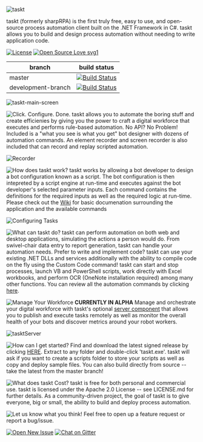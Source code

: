 ![taskt](https://i.imgur.com/gBpKDg0.png)

taskt (formerly sharpRPA) is the first truly free, easy to use, and open-source process automation client built on the .NET Framework in C#.  taskt allows you to build and design process automation without needing to write application code.

[![License](https://img.shields.io/badge/License-Apache%202.0-blue.svg)](https://opensource.org/licenses/Apache-2.0)
[![Open Source Love svg1](https://badges.frapsoft.com/os/v1/open-source.svg?v=103)](https://github.com/saucepleez/taskt)


branch | build status
------------ | -------------
master | [![Build Status](https://dev.azure.com/taskt/taskt/_apis/build/status/saucepleez.taskt?branchName=master)](https://dev.azure.com/taskt/taskt/_build/latest?definitionId=1&branchName=master)
development-branch | [![Build Status](https://dev.azure.com/taskt/taskt/_apis/build/status/saucepleez.taskt?branchName=development-branch)](https://dev.azure.com/taskt/taskt/_build/latest?definitionId=1&branchName=development-branch)



![taskt-main-screen](https://i.imgur.com/tHTy6eh.gif)

![Click. Configure. Done.](https://i.imgur.com/gzYEdRG.png)
taskt allows you to automate the boring stuff and create efficienies by giving you the power to craft a digital workforce that executes and performs rule-based automation.  No API? No Problem!  Included is a "what you see is what you get" bot designer with dozens of automation commands. An element recorder and screen recorder is also included that can record and replay scripted automation.

![Recorder](https://i.imgur.com/EpiwkPj.gif)

![How does taskt work?](https://i.imgur.com/TxrH6YH.png)
taskt works by allowing a bot developer to design a bot configuration known as a script.  The bot configuration is then intepreted by a script engine at run-time and executes against the bot developer's selected parameter inputs.  Each command contains the definitions for the required inputs as well as the required logic at run-time.  Please check out the [Wiki](https://github.com/saucepleez/taskt/wiki) for basic documenation surrounding the application and the available commands

![Configuring Tasks](https://i.imgur.com/ufvgfn2.gif)


![What can taskt do?](https://i.imgur.com/FTMRTi8.png)
taskt can perform automation on both web and desktop applications, simulating the actions a person would do.  From swivel-chair data entry to report generation, taskt can handle your automation needs.  Prefer to write and implement code?  taskt can use your existing .NET DLLs and services additionally with the ability to compile code on the fly using the Custom Code command! taskt can start and stop processes, launch VB and PowerShell scripts, work directly with Excel workbooks, and perform OCR (OneNote installation required) among many other functions.  You can review all the automation commands by clicking [here](https://github.com/saucepleez/taskt/wiki/Automation-Commands).

![Manage Your Workforce](https://i.imgur.com/KQVqN9v.png)
**CURRENTLY IN ALPHA** Manage and orchestrate your digital workforce with taskt's optional [server component](https://github.com/saucepleez/tasktServer) that allows you to publish and execute tasks remotely as well as monitor the overall health of your bots and discover metrics around your robot workers.


![tasktServer](https://camo.githubusercontent.com/34e5fd47f19e4d93dcd44e38e3205d299a9d0827/68747470733a2f2f692e696d6775722e636f6d2f644649454d77792e706e67)


![How can I get started?](https://i.imgur.com/CkESBRT.png)
Find and download the latest signed release by clicking [HERE](https://github.com/saucepleez/taskt/releases/). Extract to any folder and double-click 'taskt.exe'.  taskt will ask if you want to create a scripts folder to store your scripts as well as copy and deploy sample files.  You can also build directly from source -- take the latest from the master branch!


![What does taskt Cost?](https://i.imgur.com/fzliKyN.png)
taskt is free for both personal and commercial use. taskt is licensed under the Apache 2.0 License -- see LICENSE.md for further details. As a community-driven project, the goal of taskt is to give everyone, big or small, the ability to build and deploy process automation.

![Let us know what you think!](https://i.imgur.com/wKExziN.png)
Feel free to open up a feature request or report a bug/issue.

[![Open New Issue](https://img.shields.io/badge/Open-New&nbsp;Issue-blue.svg)](https://github.com/saucepleez/taskt/issues/new)
[![Chat on Gitter](https://img.shields.io/badge/Chat-On&nbsp;Gitter-green.svg)](https://gitter.im/taskt-rpa/Lobby)

